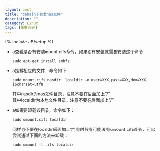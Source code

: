 ```yaml
---
layout: post
title: "debain下挂载nas文件"
description: ""
category: Linux
tags: [举重若轻]
---
```

{% include JB/setup %}
* a查看是否有安装mount.cifs命令，如果没有安装就需要安装这个命令  

      sudo apt-get install smbfs  
* a挂载相应的文件，命令如下:  

      sudo mount.cifs nasdir  localdir –o user=XXX,pass=XXX,dom=XXX, iocharset=utf8  
    其中nasdir为nas文件目录，注意不要在后面加上“/”  
    其中localdir为本地文件目录，注意不要在后面加上“/”  
* a如果要卸载该目录，命令如下：  

      sudo umount.cifs localdir  
    同样也不要在localdir后面加上“/”,有时候有可能没有umount.cifs命令，可以尝试通过下面的方法来卸载：  

      sudo umount -t cifs localdir  
     

